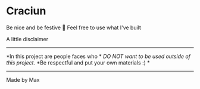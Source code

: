 # Craciun
Be nice and be festive 🎄
Feel free to use what I've built

A little disclaimer
*************************************************
*In this project are people faces who           *
*DO NOT want to be used outside of this project.* 
*Be respectful and put your own materials :)    *
*************************************************
Made by Max 

